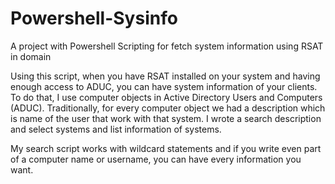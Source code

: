 # Powershell-Sysinfo

A project with Powershell Scripting for fetch system information using RSAT in domain

Using this script, when you have RSAT installed on your system and having enough access to ADUC, you can have system information of your clients. To do that, I use computer objects in Active Directory Users and Computers (ADUC). Traditionally, for every computer object we had a description which is name of the user that work with that system. I wrote a search description and select systems and list information of systems.

My search script works with wildcard statements and if you write even part of a computer name or username, you can have every information you want.
